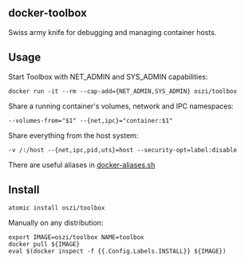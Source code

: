 ## docker-toolbox

Swiss army knife for debugging and managing container hosts.

## Usage

Start Toolbox with NET_ADMIN and SYS_ADMIN capabilities:

```
docker run -it --rm --cap-add={NET_ADMIN,SYS_ADMIN} oszi/toolbox
```

Share a running container's volumes, network and IPC namespaces:

```
--volumes-from="$1" --{net,ipc}="container:$1"
```

Share everything from the host system:

```
-v /:/host --{net,ipc,pid,uts}=host --security-opt=label:disable
```

There are useful aliases in [docker-aliases.sh](etc/profile.d/docker-aliases.sh)

## Install

```
atomic install oszi/toolbox
```

Manually on any distribution:

```
export IMAGE=oszi/toolbox NAME=toolbox
docker pull ${IMAGE}
eval $(docker inspect -f {{.Config.Labels.INSTALL}} ${IMAGE})
```
